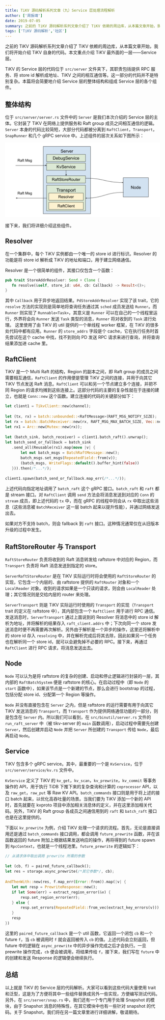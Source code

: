 ```yaml
---
title: TiKV 源码解析系列文章（九）Service 层处理流程解析
author: ['周振靖']
date: 2019-07-05
summary: 之前的 TiKV 源码解析系列文章介绍了 TiKV 依赖的周边库，从本篇文章开始，我们将开始介绍 TiKV 自身的代码。本文重点介绍 TiKV 最外面的一层——Service 层。
tags: ['TiKV 源码解析','社区']
---
```


之前的 TiKV 源码解析系列文章介绍了 TiKV 依赖的周边库，从本篇文章开始，我们将开始介绍 TiKV 自身的代码。本文重点介绍 TiKV 最外面的一层——Service 层。

TiKV 的 Service 层的代码位于 `src/server` 文件夹下，其职责包括提供 RPC 服务、将 store id 解析成地址、TiKV 之间的相互通信等。这一部分的代码并不是特别复杂。本篇将会简要地介绍 Service 层的整体结构和组成 Service 层的各个组件。

## 整体结构

位于 `src/server/server.rs` 文件中的 `Server` 是我们本次介绍的 Service 层的主体。它封装了 TiKV 在网络上提供服务和 Raft group 成员之间相互通信的逻辑。`Server` 本身的代码比较简短，大部分代码都被分离到 `RaftClient`，`Transport`，`SnapRunner` 和几个 gRPC service 中。上述组件的层次关系如下图所示：

![](media/tikv-source-code-reading-9/1.png)

接下来，我们将详细介绍这些组件。

## Resolver

在一个集群中，每个 TiKV 实例都由一个唯一的 store id 进行标识。Resolver 的功能是将 store id 解析成 TiKV 的地址和端口，用于建立网络通信。

Resolver 是一个很简单的组件，其接口仅包含一个函数：

```rust
pub trait StoreAddrResolver: Send + Clone {
   fn resolve(&self, store_id: u64, cb: Callback) -> Result<()>;
}
```

其中 `Callback` 用于异步地返回结果。`PdStoreAddrResolver` 实现了该 trait，它的 `resolve` 方法的实现则是简单地将查询任务通过其 `sched` 成员发送给 `Runner`。而 `Runner` 则实现了 `Runnable<Task>`，其意义是 `Runner` 可以在自己的一个线程里运行，外界将会向 `Runner` 发送 `Task` 类型的消息，`Runner` 将对收到的 `Task` 进行处理。 这里使用了由 TiKV 的 util 提供的一个单线程 worker 框架，在 TiKV 的很多处代码中都有应用。`Runner` 的 `store_addrs` 字段是个 cache，它在执行任务时首先尝试在这个 cache 中找，找不到则向 PD 发送 RPC 请求来进行查询，并将查询结果添加进 cache 里。

## RaftClient

TiKV 是一个 Multi Raft 的结构，Region 的副本之间，即 Raft group 的成员之间需要相互通信，`RaftClient` 的作用便是管理 TiKV 之间的连接，并用于向其它 TiKV 节点发送 Raft 消息。`RaftClient` 可以和另一个节点建立多个连接，并把不同 Region 的请求均摊到这些连接上。这部分代码的主要的复杂性就在于连接的建立，也就是 `Conn::new` 这个函数。建立连接的代码的关键部分如下：

```rust
let client1 = TikvClient::new(channel);

let (tx, rx) = batch::unbounded::<RaftMessage>(RAFT_MSG_NOTIFY_SIZE);
let rx = batch::BatchReceiver::new(rx, RAFT_MSG_MAX_BATCH_SIZE, Vec::new, |v, e| v.push(e));
let rx1 = Arc::new(Mutex::new(rx));

let (batch_sink, batch_receiver) = client1.batch_raft().unwrap();
let batch_send_or_fallback = batch_sink
   .send_all(Reusable(rx1).map(move |v| {
       let mut batch_msgs = BatchRaftMessage::new();
       batch_msgs.set_msgs(RepeatedField::from(v));
       (batch_msgs, WriteFlags::default().buffer_hint(false))
   })).then(/*...*/);

client1.spawn(batch_send_or_fallback.map_err(/*...*/));
```

上述代码向指定地址调用了 `batch_raft` 这个 gRPC 接口。`batch_raft` 和 `raft` 都是 stream 接口。对 `RaftClient` 调用 `send` 方法会将消息发送到对应的 `Conn` 的 `stream` 成员，即上述代码的 `tx` 中，而在 gRPC 的线程中则会从 `rx` 中取出这些消息（这些消息被 `BatchReceiver` 这一层 batch 起来以提升性能），并通过网络发送出去。

如果对方不支持 batch，则会 fallback 到 `raft` 接口。这种情况通常仅在从旧版本升级的过程中发生。

## RaftStoreRouter 与 Transport

`RaftStoreRouter` 负责将收到的 Raft 消息转发给 raftstore 中对应的 Region，而 `Transport` 负责将 Raft 消息发送到指定的 store。

`ServerRaftStoreRouter` 是在 TiKV 实际运行时将会使用的 `RaftStoreRouter` 的实现，它包含一个内层的、由 raftstore 提供的 `RaftRouter` 对象和一个 `LocalReader` 对象。收到的请求如果是一个只读的请求，则会由 `LocalReader` 处理；其它情况则是交给内层的 router 来处理。

`ServerTransport` 则是 TiKV 实际运行时使用的 `Transport` 的实现（`Transport` trait 的定义在 raftstore 中），其内部包含一个 `RaftClient` 用于进行 RPC 通信。发送消息时，`ServerTransport` 通过上面说到的 Resolver 将消息中的 store id 解析为地址，并将解析的结果存入 `raft_client.addrs` 中；下次向同一个 store 发送消息时便不再需要再次解析。另外由于解析是一个异步的操作，这里还将解析中的 store id 存入 `resolving` 中，并在解析完成后将其去除，因此如果另一个任务也在解析同一个 store id，就可以会避免掉不必要的 RPC。接下来，再通过 `RaftClient` 进行 RPC 请求，将消息发送出去。

## Node

`Node` 可以认为是将 raftstore 的复杂的创建、启动和停止逻辑进行封装的一层，其内部的 `RaftBatchSystem` 便是 raftstore 的核心。在启动过程中（即 `Node` 的 `start` 函数中），如果该节点是一个新建的节点，那么会进行 bootstrap 的过程，包括分配 store id、分配第一个 Region 等操作。

`Node` 并没有直接包含在 `Server` 之内，但是 raftstore 的运行需要有用于向其它 TiKV 发送消息的 `Transport`，而 `Transport` 作为提供网络通信功能的一部分，则是包含在 `Server` 内。所以我们可以看到，在 `src/binutil/server.rs` 文件的 `run_raft_server` 中（被 tikv-server 的 `main` 函数调用），启动过程中需要先创建 `Server`，然后创建并启动 `Node` 并把 `Server` 所创建的 `Transport` 传给 `Node`，最后再启动 `Node`。

## Service

TiKV 包含多个 gRPC service。其中，最重要的一个是 `KvService`，位于 `src/server/service/kv.rs` 文件中。

`KvService` 定义了 TiKV 的 `kv_get`，`kv_scan`，`kv_prewrite`，`kv_commit` 等事务操作的 API，用于执行 TiDB 下推下来的复杂查询和计算的 `coprocessor` API，以及 `raw_get`，`raw_put` 等 Raw KV API。`batch_commands` 接口则是用于将上述的接口 batch 起来，以优化高吞吐量的场景。当我们要为 TiKV 添加一个新的 API 时，首先就要在 kvproto 项目中添加相关消息体的定义，并在这里添加相关代码。另外，TiKV 的 Raft group 各成员之间通信用到的 `raft` 和 `batch_raft` 接口也是在这里提供的。

下面以 `kv_prewrite` 为例，介绍 TiKV 处理一个请求的流程。首先，无论是直接调用还是通过 `batch_commands` 接口调用，都会调用 `future_prewrite` 函数，并在该函数返回的 future 附加上根据结果发送响应的操作，再将得到的 future spawn 到 `RpcContext`，也就是一个线程池里。`future_prewrite` 的逻辑如下：

```rust
// 从请求体中取出调用 prewrite 所需的参数

let (cb, f) = paired_future_callback();
let res = storage.async_prewrite(/*其它参数*/, cb);

AndThenWith::new(res, f.map_err(Error::from)).map(|v| {
   let mut resp = PrewriteResponse::new();
   if let Some(err) = extract_region_error(&v) {
       resp.set_region_error(err);
   } else {
       resp.set_errors(RepeatedField::from_vec(extract_key_errors(v)));
   }
   resp
})
```

这里的 `paired_future_callback` 是一个 util 函数，它返回一个闭包 `cb` 和一个 future `f`，当 `cb` 被调用时 `f` 就会返回被传入 `cb` 的值。上述代码会立刻返回，但 future 中的逻辑在 `async_prewrite` 中的异步操作完成之后才会执行。一旦 prewrite 操作完成，`cb` 便会被调用，将结果传给 `f`，接下来，我们写在 `future` 中的创建和发送 Response 的逻辑便会继续执行。

## 总结

以上就是 TiKV 的 Service 层的代码解析。大家可以看到这些代码大量使用 trait 和泛型，这是为了方便将其中一些组件替换成另外一些实现，方便编写测试代码。另外，在 `src/server/snap.rs` 中，我们还有一个专门用于处理 Snapshot 的模块，由于 Snapshot 消息的特殊性，在其它模块中也有一些针对 snapshot 的代码。关于 Snapshot，我们将在另一篇文章里进行详细讲解，敬请期待。
